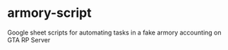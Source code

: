 # armory-script
Google sheet scripts for automating tasks in a fake armory accounting on GTA RP Server
